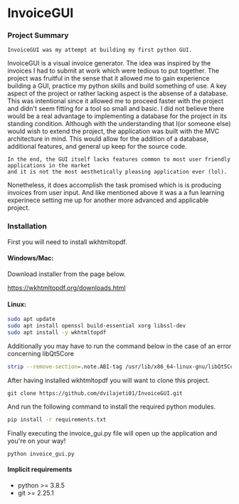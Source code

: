# InvoiceGUI

### Project Summary
    InvoiceGUI was my attempt at building my first python GUI. 
InvoiceGUI is a visual invoice generator. The idea was inspired by the invoices I had to submit at work which 
were tedious to put together. The project was fruitful in the sense that it allowed me to gain experience building a GUI, practice my
python skills and build something of use. A key aspect of the project or rather lacking aspect is the absense of a database. This was intentional since it allowed me to proceed faster with the project and didn't seem fitting for a tool so small and basic. I did not believe there would be a real advantage to implementing a database for the project in its standing condition. Although with the understanding that I(or someone else) would wish to extend the project, the application was built with the MVC architecture in mind. This would allow for the addition of a database, additional features, and general up keep for the source code. 

    In the end, the GUI itself lacks features common to most user friendly applications in the market 
    and it is not the most aesthetically pleasing application ever (lol).
Nonetheless, it does accomplish the task promised which is is producing invoices
from user input. And like mentioned above it was a a fun learning experinece setting me up for another more advanced and applicable project.

### Installation

First you will need to install wkhtmltopdf.

#### Windows/Mac:

Download installer from the page below.

https://wkhtmltopdf.org/downloads.html

#### Linux: 

```bash
sudo apt update
sudo apt install openssl build-essential xorg libssl-dev
sudo apt install -y wkhtmltopdf
```

Additionally you may have to run the command below in the case of an error concerning libQt5Core

```bash
strip --remove-section=.note.ABI-tag /usr/lib/x86_64-linux-gnu/libQt5Core.so.5
```

After having installed wkhtmltopdf you will want to clone this project.

```git
git clone https://github.com/dvilajeti01/InvoiceGUI.git
```

And run the following command to install the required python modules.

```bash
pip install -r requirements.txt
```

Finally executing the invoice_gui.py file will open up the application and you're on your way!

```
python invoice_gui.py
```

#### Implicit requirements
* python >= 3.8.5
* git >= 2.25.1
